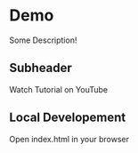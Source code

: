 # Demo

Some Description!

## Subheader
 
Watch Tutorial on YouTube

## Local Developement

Open index.html in your browser